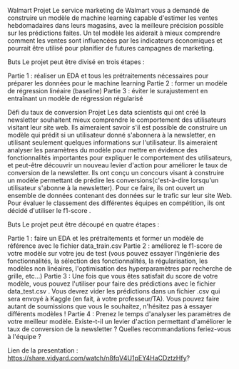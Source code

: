 Walmart
Projet
Le service marketing de Walmart vous a demandé de construire un modèle de machine learning capable d'estimer les ventes hebdomadaires dans leurs magasins, avec la meilleure précision possible sur les prédictions faites. Un tel modèle les aiderait à mieux comprendre comment les ventes sont influencées par les indicateurs économiques et pourrait être utilisé pour planifier de futures campagnes de marketing.

Buts
Le projet peut être divisé en trois étapes :

Partie 1 : réaliser un EDA et tous les prétraitements nécessaires pour préparer les données pour le machine learning
Partie 2 : former un modèle de régression linéaire (baseline)
Partie 3 : éviter le surajustement en entraînant un modèle de régression régularisé


Défi du taux de conversion
Projet
Les data scientists qui ont créé la newsletter souhaitent mieux comprendre le comportement des utilisateurs visitant leur site web. Ils aimeraient savoir s'il est possible de construire un modèle qui prédit si un utilisateur donné s'abonnera à la newsletter, en utilisant seulement quelques informations sur l'utilisateur. Ils aimeraient analyser les paramètres du modèle pour mettre en évidence des fonctionnalités importantes pour expliquer le comportement des utilisateurs, et peut-être découvrir un nouveau levier d'action pour améliorer le taux de conversion de la newsletter. Ils ont conçu un concours visant à construire un modèle permettant de prédire les conversions(c'est-à-dire lorsqu'un utilisateur s'abonne à la newsletter). Pour ce faire, ils ont ouvert un ensemble de données contenant des données sur le trafic sur leur site Web. Pour évaluer le classement des différentes équipes en compétition, ils ont décidé d'utiliser le f1-score .

Buts
Le projet peut être découpé en quatre étapes :

Partie 1 : faire un EDA et les prétraitements et former un modèle de référence avec le fichier data_train.csv
Partie 2 : améliorez le f1-score de votre modèle sur votre jeu de test (vous pouvez essayer l'ingénierie des fonctionnalités, la sélection des fonctionnalités, la régularisation, les modèles non linéaires, l'optimisation des hyperparamètres par recherche de grille, etc...)
Partie 3 : Une fois que vous êtes satisfait du score de votre modèle, vous pouvez l'utiliser pour faire des prédictions avec le fichier data_test.csv . Vous devrez vider les prédictions dans un fichier .csv qui sera envoyé à Kaggle (en fait, à votre professeur/TA). Vous pouvez faire autant de soumissions que vous le souhaitez, n'hésitez pas à essayer différents modèles !
Partie 4 : Prenez le temps d'analyser les paramètres de votre meilleur modèle. Existe-t-il un levier d'action permettant d'améliorer le taux de conversion de la newsletter ? Quelles recommandations feriez-vous à l'équipe ?


Lien de la presentation : https://share.vidyard.com/watch/n8fqV4U1pEY4HaCDztzHfy?
